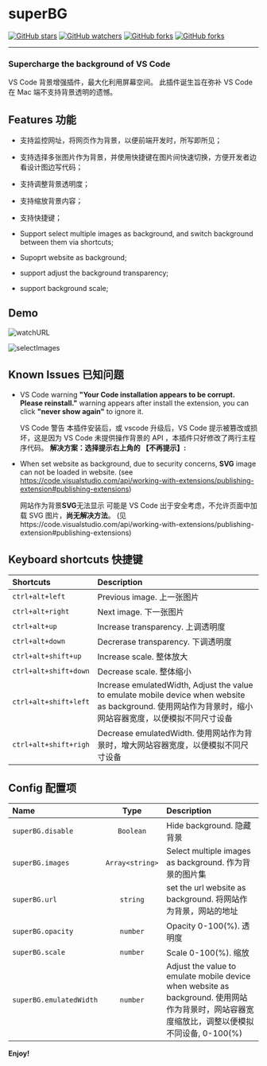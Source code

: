 # superBG

[![GitHub stars](https://img.shields.io/github/stars/jaweii/superBG)]() [![GitHub watchers](https://img.shields.io/github/forks/jaweii/superBG)]() [![GitHub forks](https://img.shields.io/github/issues/jaweii/superBG)]() [![GitHub forks](https://img.shields.io/github/license/jaweii/superBG)]()

---

### Supercharge the background of VS Code

VS Code 背景增强插件，最大化利用屏幕空间。
此插件诞生旨在弥补 VS Code 在 Mac 端不支持背景透明的遗憾。

## Features 功能

- 支持监控网址，将网页作为背景，以便前端开发时，所写即所见；
- 支持选择多张图片作为背景，并使用快捷键在图片间快速切换，方便开发者边看设计图边写代码；
- 支持调整背景透明度；
- 支持缩放背景内容；
- 支持快捷键；

- Support select multiple images as background, and switch background between them via shortcuts;
- Supoprt website as background;
- support adjust the background transparency;
- support background scale;

## Demo

![watchURL][1]

![selectImages][2]

## Known Issues 已知问题

- VS Code warning
  **"Your Code installation appears to be corrupt. Please reinstall."** warning appears after install the extension, you can click **"never show again"** to ignore it.

  VS Code 警告
  本插件安装后，或 vscode 升级后，VS Code 提示被篡改或损坏，这是因为 VS Code 未提供操作背景的 API ，本插件只好修改了两行主程序代码。
  **解决方案：选择提示右上角的 【不再提示】:**

- When set website as background, due to security concerns, **SVG** image can not be loaded in website.
  (see https://code.visualstudio.com/api/working-with-extensions/publishing-extension#publishing-extensions)

  网站作为背景**SVG**无法显示
  可能是 VS Code 出于安全考虑，不允许页面中加载 SVG 图片，**尚无解决方法**。
  (见https://code.visualstudio.com/api/working-with-extensions/publishing-extension#publishing-extensions)

## Keyboard shortcuts 快捷键

| Shortcuts             | Description                                                                                                                                              |
| :-------------------- | :------------------------------------------------------------------------------------------------------------------------------------------------------- |
| `ctrl+alt+left`       | Previous image. 上一张图片                                                                                                                               |
| `ctrl+alt+right`      | Next image. 下一张图片                                                                                                                                   |
| `ctrl+alt+up`         | Increase transparency. 上调透明度                                                                                                                        |
| `ctrl+alt+down`       | Decrerase transparency. 下调透明度                                                                                                                       |
| `ctrl+alt+shift+up`   | Increase scale. 整体放大                                                                                                                                 |
| `ctrl+alt+shift+down` | Decrease scale. 整体缩小                                                                                                                                 |
| `ctrl+alt+shift+left` | Increase emulatedWidth, Adjust the value to emulate mobile device when website as background. 使用网站作为背景时，缩小网站容器宽度，以便模拟不同尺寸设备 |
| `ctrl+alt+shift+righ` | Decrease emulatedWidth. 使用网站作为背景时，增大网站容器宽度，以便模拟不同尺寸设备                                                                       |

## Config 配置项

| Name                    |      Type       | Description                                                                                                                                  |
| :---------------------- | :-------------: | :------------------------------------------------------------------------------------------------------------------------------------------- |
| `superBG.disable`       |    `Boolean`    | Hide background. 隐藏背景                                                                                                                    |
| `superBG.images`        | `Array<string>` | Select multiple images as background. 作为背景的图片集                                                                                       |
| `superBG.url`           |    `string`     | set the url website as background. 将网站作为背景，网站的地址                                                                                |
| `superBG.opacity`       |    `number`     | Opacity 0-100(%). 透明度                                                                                                                     |
| `superBG.scale`         |    `number`     | Scale 0-100(%). 缩放                                                                                                                         |
| `superBG.emulatedWidth` |    `number`     | Adjust the value to emulate mobile device when website as background. 使用网站作为背景时，网站容器宽度缩放比，调整以便模拟不同设备, 0-100(%) |

**Enjoy!**

[1]: https://raw.githubusercontent.com/jaweii/superBG/master/demo/watchURL.gif
[2]: https://raw.githubusercontent.com/jaweii/superBG/master/demo/selectImages.gif
